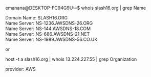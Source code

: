 <P>
emanana@DESKTOP-FC94G9U:~$ whois slash16.org | grep Name

Domain Name: SLASH16.ORG <br>
Name Server: NS-1236.AWSDNS-26.ORG<br>
Name Server: NS-144.AWSDNS-18.COM<br>
Name Server: NS-686.AWSDNS-21.NET<br>
Name Server: NS-1989.AWSDNS-56.CO.UK<br>

or

host -t a slash16.org | whois 13.224.227.55 | grep Organization

provider: AWS
</p>